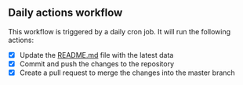 ## Daily actions workflow

This workflow is triggered by a daily cron job. It will run the following actions:
- [x] Update the [README.md](README.md) file with the latest data
- [x] Commit and push the changes to the repository
- [x] Create a pull request to merge the changes into the master branch

